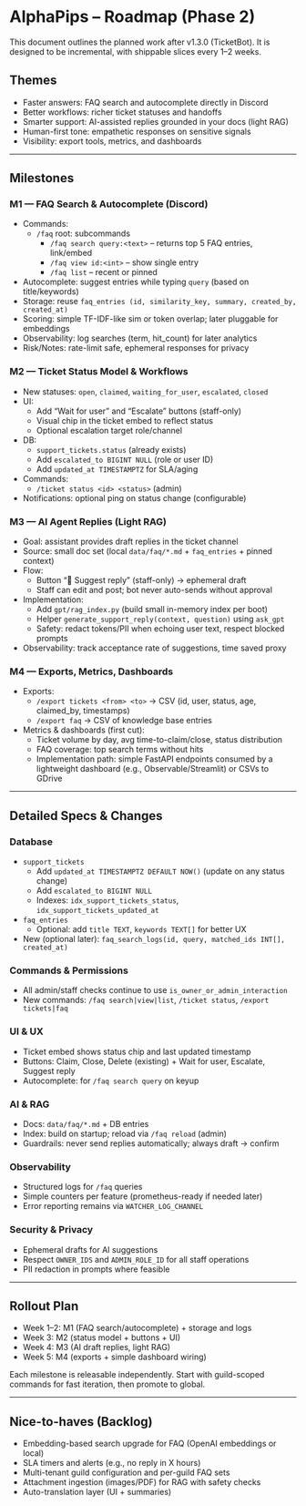 # AlphaPips – Roadmap (Phase 2)

This document outlines the planned work after v1.3.0 (TicketBot). It is designed to be incremental, with shippable slices every 1–2 weeks.

## Themes
- Faster answers: FAQ search and autocomplete directly in Discord
- Better workflows: richer ticket statuses and handoffs
- Smarter support: AI-assisted replies grounded in your docs (light RAG)
- Human-first tone: empathetic responses on sensitive signals
- Visibility: export tools, metrics, and dashboards

---

## Milestones

### M1 — FAQ Search & Autocomplete (Discord)
- Commands:
  - `/faq` root: subcommands
    - `/faq search query:<text>` – returns top 5 FAQ entries, link/embed
    - `/faq view id:<int>` – show single entry
    - `/faq list` – recent or pinned
- Autocomplete: suggest entries while typing `query` (based on title/keywords)
- Storage: reuse `faq_entries (id, similarity_key, summary, created_by, created_at)`
- Scoring: simple TF-IDF-like sim or token overlap; later pluggable for embeddings
- Observability: log searches (term, hit_count) for later analytics
- Risk/Notes: rate-limit safe, ephemeral responses for privacy

### M2 — Ticket Status Model & Workflows
- New statuses: `open`, `claimed`, `waiting_for_user`, `escalated`, `closed`
- UI:
  - Add “Wait for user” and “Escalate” buttons (staff-only)
  - Visual chip in the ticket embed to reflect status
  - Optional escalation target role/channel
- DB:
  - `support_tickets.status` (already exists)
  - Add `escalated_to BIGINT NULL` (role or user ID)
  - Add `updated_at TIMESTAMPTZ` for SLA/aging
- Commands:
  - `/ticket status <id> <status>` (admin)
- Notifications: optional ping on status change (configurable)

### M3 — AI Agent Replies (Light RAG)
- Goal: assistant provides draft replies in the ticket channel
- Source: small doc set (local `data/faq/*.md` + `faq_entries` + pinned context)
- Flow:
  - Button “💬 Suggest reply” (staff-only) → ephemeral draft
  - Staff can edit and post; bot never auto-sends without approval
- Implementation:
  - Add `gpt/rag_index.py` (build small in-memory index per boot)
  - Helper `generate_support_reply(context, question)` using `ask_gpt`
  - Safety: redact tokens/PII when echoing user text, respect blocked prompts
- Observability: track acceptance rate of suggestions, time saved proxy

### M4 — Exports, Metrics, Dashboards
- Exports:
  - `/export tickets <from> <to>` → CSV (id, user, status, age, claimed_by, timestamps)
  - `/export faq` → CSV of knowledge base entries
- Metrics & dashboards (first cut):
  - Ticket volume by day, avg time-to-claim/close, status distribution
  - FAQ coverage: top search terms without hits
  - Implementation path: simple FastAPI endpoints consumed by a lightweight dashboard (e.g., Observable/Streamlit) or CSVs to GDrive

---

## Detailed Specs & Changes

### Database
- `support_tickets`
  - Add `updated_at TIMESTAMPTZ DEFAULT NOW()` (update on any status change)
  - Add `escalated_to BIGINT NULL`
  - Indexes: `idx_support_tickets_status`, `idx_support_tickets_updated_at`
- `faq_entries`
  - Optional: add `title TEXT`, `keywords TEXT[]` for better UX
- New (optional later): `faq_search_logs(id, query, matched_ids INT[], created_at)`

### Commands & Permissions
- All admin/staff checks continue to use `is_owner_or_admin_interaction`
- New commands: `/faq search|view|list`, `/ticket status`, `/export tickets|faq`

### UI & UX
- Ticket embed shows status chip and last updated timestamp
- Buttons: Claim, Close, Delete (existing) + Wait for user, Escalate, Suggest reply
- Autocomplete: for `/faq search query` on keyup

### AI & RAG
- Docs: `data/faq/*.md` + DB entries
- Index: build on startup; reload via `/faq reload` (admin)
- Guardrails: never send replies automatically; always draft → confirm

### Observability
- Structured logs for `/faq` queries
- Simple counters per feature (prometheus-ready if needed later)
- Error reporting remains via `WATCHER_LOG_CHANNEL`

### Security & Privacy
- Ephemeral drafts for AI suggestions
- Respect `OWNER_IDS` and `ADMIN_ROLE_ID` for all staff operations
- PII redaction in prompts where feasible

---

## Rollout Plan
- Week 1–2: M1 (FAQ search/autocomplete) + storage and logs
- Week 3: M2 (status model + buttons + UI)
- Week 4: M3 (AI draft replies, light RAG)
- Week 5: M4 (exports + simple dashboard wiring)

Each milestone is releasable independently. Start with guild-scoped commands for fast iteration, then promote to global.

---

## Nice-to-haves (Backlog)
- Embedding-based search upgrade for FAQ (OpenAI embeddings or local)
- SLA timers and alerts (e.g., no reply in X hours)
- Multi-tenant guild configuration and per-guild FAQ sets
- Attachment ingestion (images/PDF) for RAG with safety checks
- Auto-translation layer (UI + summaries)
